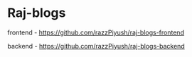 # Raj-blogs

frontend - https://github.com/razzPiyush/raj-blogs-frontend 

backend - https://github.com/razzPiyush/raj-blogs-backend

